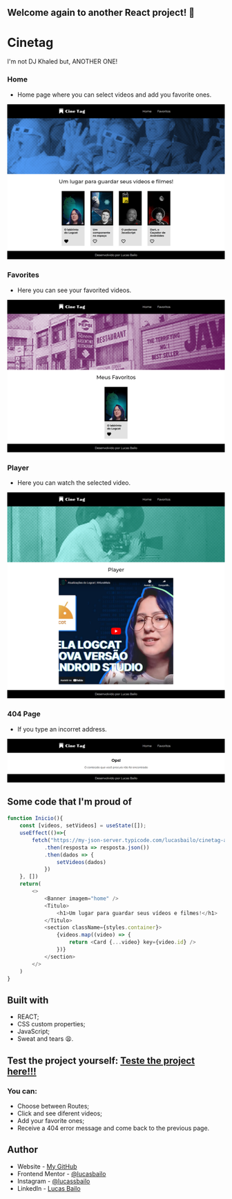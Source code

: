 ## Welcome again to another React project! 👋

# Cinetag

I'm not DJ Khaled but, ANOTHER ONE!

### Home
- Home page where you can select videos and add you favorite ones.

![](./public/ss/home.png)

### Favorites

- Here you can see your favorited videos.

![](./public/ss/favoritos.png)

### Player

- Here you can watch the selected video.

![](./public/ss/player.png)

### 404 Page

- If you type an incorret address.

![](./public/ss/404.png)

## Some code that I'm proud of
```js
function Inicio(){
    const [videos, setVideos] = useState([]);
    useEffect(()=>{
        fetch("https://my-json-server.typicode.com/lucasbailo/cinetag-api-bailo/videos")
            .then(resposta => resposta.json())
            .then(dados => {
                setVideos(dados)
            })
    }, [])
    return(
        <>
            <Banner imagem="home" />
            <Titulo>
                <h1>Um lugar para guardar seus vídeos e filmes!</h1>
            </Titulo>
            <section className={styles.container}>
                {videos.map((video) => {
                    return <Card {...video} key={video.id} />
                })}
            </section>
        </>
    )
}
```

## Built with

- REACT;
- CSS custom properties;
- JavaScript;
- Sweat and tears 😫.

## Test the project yourself: [Teste the project here!!!](https://cinetag-bailo.vercel.app/)

### You can:

- Choose between Routes;
- Click and see diferent videos;
- Add your favorite ones;
- Receive a 404 error message and come back to the previous page.

## Author

- Website - [My GitHub](https://github.com/lucasbailo)
- Frontend Mentor - [@lucasbailo](https://www.frontendmentor.io/profile/lucasbailo)
- Instagram - [@lucassbailo](https://www.instagram.com/lucassbailo/)
- LinkedIn - [Lucas Bailo](https://www.linkedin.com/in/lcsbailo)